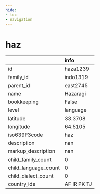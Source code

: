 ```yaml
---
hide:
- toc
- navigation
---
```

# haz
|                      | info        |
|:---------------------|:------------|
| id                   | haza1239    |
| family_id            | indo1319    |
| parent_id            | east2745    |
| name                 | Hazaragi    |
| bookkeeping          | False       |
| level                | language    |
| latitude             | 33.3708     |
| longitude            | 64.5105     |
| iso639P3code         | haz         |
| description          | nan         |
| markup_description   | nan         |
| child_family_count   | 0           |
| child_language_count | 0           |
| child_dialect_count  | 0           |
| country_ids          | AF IR PK TJ |